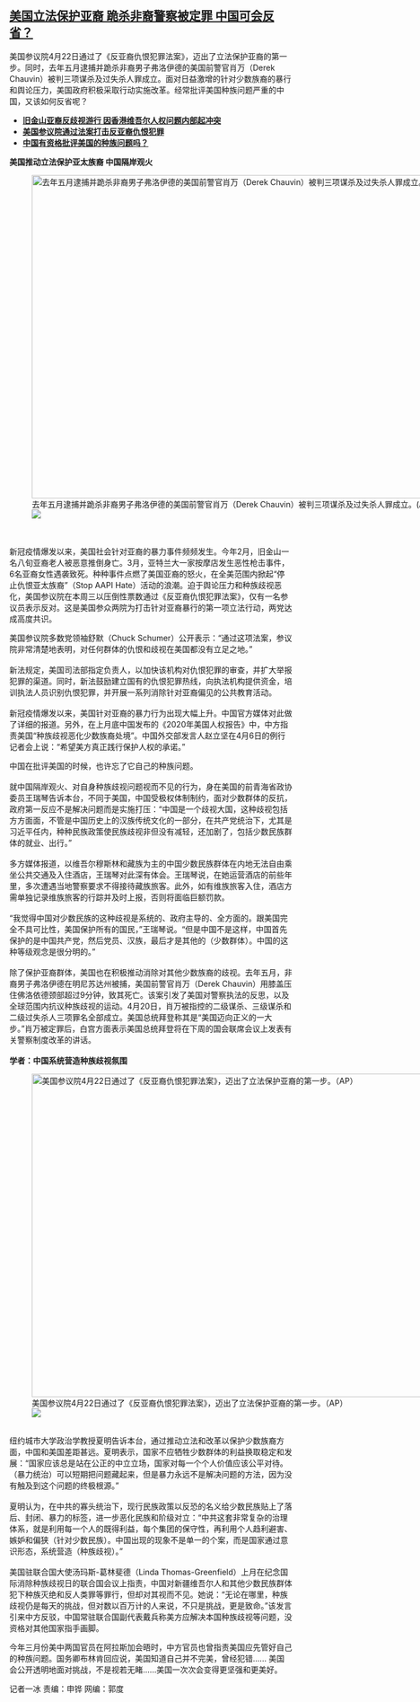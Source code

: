 <!--1619207959000-->
[美国立法保护亚裔 跪杀非裔警察被定罪 中国可会反省？](https://www.rfa.org/mandarin/yataibaodao/junshiwaijiao/bx-04232021151911.html)
------

<p>美国参议院4月22日通过了《反亚裔仇恨犯罪法案》，迈出了立法保护亚裔的第一步。同时，去年五月逮捕并跪杀非裔男子弗洛伊德的美国前警官肖万（Derek Chauvin）被判三项谋杀及过失杀人罪成立。面对日益激增的针对少数族裔的暴行和舆论压力，美国政府积极采取行动实施改革。经常批评美国种族问题严重的中国，又该如何反省呢？</p><ul><li><strong><a href="https://www.rfa.org/mandarin/yataibaodao/gangtai/sc-03282021200223.html">旧金山亚裔反歧视游行 因香港维吾尔人权问题内部起冲突</a></strong></li><li><strong><a href="https://www.rfa.org/mandarin/Xinwen/7-04222021171811.html">美国参议院通过法案打击反亚裔仇恨犯罪</a></strong></li><li><a href="https://www.rfa.org/mandarin/yataibaodao/junshiwaijiao/wy-03222021100834.html"><strong>中国有资格批评美国的种族问题吗？</strong></a></li></ul><p><strong>美国推动立法保护亚太族裔 中国隔岸观火</strong></p><p><figure class="image-richtext image-inline captioned" style="width:1024px;"><img alt="去年五月逮捕并跪杀非裔男子弗洛伊德的美国前警官肖万（Derek Chauvin）被判三项谋杀及过失杀人罪成立。(AP)" height="576" src="https://www.rfa.org/mandarin/yataibaodao/junshiwaijiao/bx-04232021151911.html/ap21110827589237.jpg/@@images/ebbd441d-d57e-4ad0-9f59-f50ea5485277.jpeg" title="1" width="1024"/><figcaption class="image-caption">去年五月逮捕并跪杀非裔男子弗洛伊德的美国前警官肖万（Derek Chauvin）被判三项谋杀及过失杀人罪成立。(AP)</figcaption><small></small><div id="zoomattribute"><a data-caption="去年五月逮捕并跪杀非裔男子弗洛伊德的美国前警官肖万（Derek Chauvin）被判三项谋杀及过失杀人罪成立。(AP)" data-fancybox="" href="https://www.rfa.org/mandarin/yataibaodao/junshiwaijiao/bx-04232021151911.html/ap21110827589237.jpg" id="single_image" title="去年五月逮捕并跪杀非裔男子弗洛伊德的美国前警官肖万（Derek Chauvin）被判三项谋杀及过失杀人罪成立。(AP)"><img src="/++plone++rfa-resources/img/icon-zoom.png"/></a></div></figure><br/><br/>新冠疫情爆发以来，美国社会针对亚裔的暴力事件频频发生。今年2月，旧金山一名八旬亚裔老人被恶意推倒身亡。3月，亚特兰大一家按摩店发生恶性枪击事件，6名亚裔女性遇袭致死。种种事件点燃了美国亚裔的怒火，在全美范围内掀起“停止仇恨亚太族裔”（Stop AAPI Hate）活动的浪潮。迫于舆论压力和种族歧视恶化，美国参议院在本周三以压倒性票数通过《反亚裔仇恨犯罪法案》，仅有一名参议员表示反对。这是美国参众两院为打击针对亚裔暴行的第一项立法行动，两党达成高度共识。</p><p>美国参议院多数党领袖舒默（Chuck Schumer）公开表示：“通过这项法案，参议院非常清楚地表明，对任何群体的仇恨和歧视在美国都没有立足之地。”<br/><br/>新法规定，美国司法部指定负责人，以加快该机构对仇恨犯罪的审查，并扩大举报犯罪的渠道。同时，新法鼓励建立国有的仇恨犯罪热线，向执法机构提供资金，培训执法人员识别仇恨犯罪，并开展一系列消除针对亚裔偏见的公共教育活动。<br/><br/>新冠疫情爆发以来，美国针对亚裔的暴力行为出现大幅上升。中国官方媒体对此做了详细的报道。另外，在上月底中国发布的《2020年美国人权报告》中，中方指责美国“种族歧视恶化少数族裔处境”。中国外交部发言人赵立坚在4月6日的例行记者会上说：“希望美方真正践行保护人权的承诺。”</p><p>中国在批评美国的时候，也许忘了它自己的种族问题。<br/><br/>就中国隔岸观火、对自身种族歧视问题视而不见的行为，身在美国的前青海省政协委员王瑞琴告诉本台，不同于美国，中国受极权体制制约，面对少数群体的反抗，政府第一反应不是解决问题而是实施打压：“中国是一个歧视大国，这种歧视包括方方面面，不管是中国历史上的汉族传统文化的一部分，在共产党统治下，尤其是习近平任内，种种民族政策使民族歧视非但没有减轻，还加剧了，包括少数民族群体的就业、出行。”<br/><br/>多方媒体报道，以维吾尔穆斯林和藏族为主的中国少数民族群体在内地无法自由乘坐公共交通及入住酒店，王瑞琴对此深有体会。王瑞琴说，在她运营酒店的前些年里，多次遭遇当地警察要求不得接待藏族旅客。此外，如有维族旅客入住，酒店方需单独记录维族旅客的行踪并及时上报，否则将面临巨额罚款。<br/><br/>“我觉得中国对少数民族的这种歧视是系统的、政府主导的、全方面的。跟美国完全不具可比性，美国保护所有的国民，”王瑞琴说。“但是中国不是这样，中国首先保护的是中国共产党，然后党员、汉族，最后才是其他的（少数群体）。中国的这种等级观念是很分明的。”<br/><br/>除了保护亚裔群体，美国也在积极推动消除对其他少数族裔的歧视。去年五月，非裔男子弗洛伊德在明尼苏达州被捕，美国前警官肖万（Derek Chauvin）用膝盖压住佛洛依德颈部超过9分钟，致其死亡。该案引发了美国对警察执法的反思，以及全球范围内抗议种族歧视的运动。4月20日，肖万被指控的二级谋杀、三级谋杀和二级过失杀人三项罪名全部成立。美国总统拜登称其是“美国迈向正义的一大步。”肖万被定罪后，白宫方面表示美国总统拜登将在下周的国会联席会议上发表有关警察制度改革的讲话。<br/><br/><strong>学者：中国系统营造种族歧视氛围</strong><br/><figure class="image-richtext image-inline captioned" style="width:1024px;"><img alt="美国参议院4月22日通过了《反亚裔仇恨犯罪法案》，迈出了立法保护亚裔的第一步。（AP）" height="576" src="https://www.rfa.org/mandarin/yataibaodao/junshiwaijiao/bx-04232021151911.html/ap21112685029192.jpg/@@images/aeb492a1-01f1-4352-b915-d1644e4ad897.jpeg" title="2" width="1024"/><figcaption class="image-caption">美国参议院4月22日通过了《反亚裔仇恨犯罪法案》，迈出了立法保护亚裔的第一步。（AP）</figcaption><small></small><div id="zoomattribute"><a data-caption="美国参议院4月22日通过了《反亚裔仇恨犯罪法案》，迈出了立法保护亚裔的第一步。（AP）" data-fancybox="" href="https://www.rfa.org/mandarin/yataibaodao/junshiwaijiao/bx-04232021151911.html/ap21112685029192.jpg" id="single_image" title="美国参议院4月22日通过了《反亚裔仇恨犯罪法案》，迈出了立法保护亚裔的第一步。（AP）"><img src="/++plone++rfa-resources/img/icon-zoom.png"/></a></div></figure><br/>纽约城市大学政治学教授夏明告诉本台，通过推动立法和改革以保护少数族裔方面，中国和美国差距甚远。夏明表示，国家不应牺牲少数群体的利益换取稳定和发展：“国家应该总是站在公正的中立立场，国家对每一个个人价值应该公平对待。（暴力统治）可以短期把问题藏起来，但是暴力永远不是解决问题的方法，因为没有触及到这个问题的终极根源。”<br/><br/>夏明认为，在中共的寡头统治下，现行民族政策以反恐的名义给少数民族贴上了落后、封闭、暴力的标签，进一步恶化民族和阶级对立：“中共这套非常复杂的治理体系，就是利用每一个人的既得利益，每个集团的保守性，再利用个人趋利避害、嫉妒和偏狭（针对少数民族）。中国出现的现象不是单一的个案，而是国家通过意识形态，系统营造（种族歧视）。”<br/><br/>美国驻联合国大使汤玛斯-葛林斐德（Linda Thomas-Greenfield）上月在纪念国际消除种族歧视日的联合国会议上指责，中国对新疆维吾尔人和其他少数民族群体犯下种族灭绝和反人类罪等罪行，但却对其视而不见。她说：“无论在哪里，种族歧视仍是每天的挑战，但对数以百万计的人来说，不只是挑战，更是致命。”该发言引来中方反驳，中国常驻联合国副代表戴兵称美方应解决本国种族歧视等问题，没资格对其他国家指手画脚。</p><p>今年三月份美中两国官员在阿拉斯加会晤时，中方官员也曾指责美国应先管好自己的种族问题。国务卿布林肯回应说，美国知道自己并不完美，曾经犯错...... 美国会公开透明地面对挑战，不是视若无睹......美国一次次会变得更坚强和更美好。</p><p>记者一冰 责编：申铧 网编：郭度</p><p></p>
